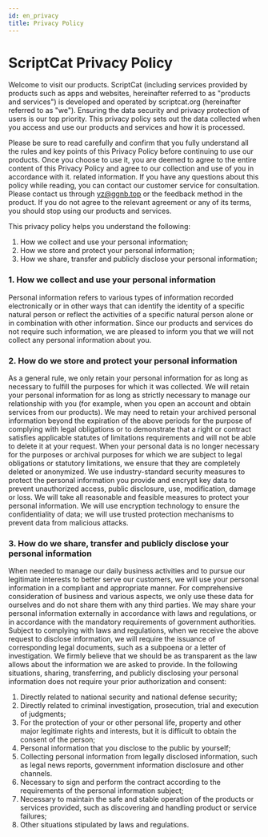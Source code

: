 ```yaml
---
id: en_privacy
title: Privacy Policy
---
```


# ScriptCat Privacy Policy
Welcome to visit our products. ScriptCat (including services provided by products such as apps and websites, hereinafter referred to as "products and services") is developed and operated by scriptcat.org (hereinafter referred to as "we"). Ensuring the data security and privacy protection of users is our top priority. This privacy policy sets out the data collected when you access and use our products and services and how it is processed.

Please be sure to read carefully and confirm that you fully understand all the rules and key points of this Privacy Policy before continuing to use our products. Once you choose to use it, you are deemed to agree to the entire content of this Privacy Policy and agree to our collection and use of you in accordance with it. related information. If you have any questions about this policy while reading, you can contact our customer service for consultation. Please contact us through yz@ggnb.top or the feedback method in the product. If you do not agree to the relevant agreement or any of its terms, you should stop using our products and services.

This privacy policy helps you understand the following:
1. How we collect and use your personal information;
2. How we store and protect your personal information;
3. How we share, transfer and publicly disclose your personal information;

### 1. How we collect and use your personal information
Personal information refers to various types of information recorded electronically or in other ways that can identify the identity of a specific natural person or reflect the activities of a specific natural person alone or in combination with other information. Since our products and services do not require such information, we are pleased to inform you that we will not collect any personal information about you.

### 2. How do we store and protect your personal information
As a general rule, we only retain your personal information for as long as necessary to fulfill the purposes for which it was collected. We will retain your personal information for as long as strictly necessary to manage our relationship with you (for example, when you open an account and obtain services from our products). We may need to retain your archived personal information beyond the expiration of the above periods for the purpose of complying with legal obligations or to demonstrate that a right or contract satisfies applicable statutes of limitations requirements and will not be able to delete it at your request. When your personal data is no longer necessary for the purposes or archival purposes for which we are subject to legal obligations or statutory limitations, we ensure that they are completely deleted or anonymized.
We use industry-standard security measures to protect the personal information you provide and encrypt key data to prevent unauthorized access, public disclosure, use, modification, damage or loss. We will take all reasonable and feasible measures to protect your personal information. We will use encryption technology to ensure the confidentiality of data; we will use trusted protection mechanisms to prevent data from malicious attacks.

### 3. How do we share, transfer and publicly disclose your personal information
When needed to manage our daily business activities and to pursue our legitimate interests to better serve our customers, we will use your personal information in a compliant and appropriate manner. For comprehensive consideration of business and various aspects, we only use these data for ourselves and do not share them with any third parties.
We may share your personal information externally in accordance with laws and regulations, or in accordance with the mandatory requirements of government authorities. Subject to complying with laws and regulations, when we receive the above request to disclose information, we will require the issuance of corresponding legal documents, such as a subpoena or a letter of investigation. We firmly believe that we should be as transparent as the law allows about the information we are asked to provide.
In the following situations, sharing, transferring, and publicly disclosing your personal information does not require your prior authorization and consent:
1. Directly related to national security and national defense security;
2. Directly related to criminal investigation, prosecution, trial and execution of judgments;
3. For the protection of your or other personal life, property and other major legitimate rights and interests, but it is difficult to obtain the consent of the person;
4. Personal information that you disclose to the public by yourself;
5. Collecting personal information from legally disclosed information, such as legal news reports, government information disclosure and other channels.
6. Necessary to sign and perform the contract according to the requirements of the personal information subject;
7. Necessary to maintain the safe and stable operation of the products or services provided, such as discovering and handling product or service failures;
8. Other situations stipulated by laws and regulations.